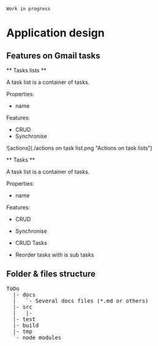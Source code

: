 ```
Work in progress
```
# Application design

## Features on Gmail tasks
** Tasks lists **

A task list is a container of tasks.

Properties:

* name

Features:

 * CRUD
 * Synchronise

![actions](./actions on task list.png "Actions on task lists")


** Tasks **

A task list is a container of tasks.

Properties:

* name

Features:

 * CRUD
 * Synchronise

 * CRUD Tasks
 * Reorder tasks with is sub tasks


## Folder & files structure
<pre>
ToDo
  |- docs
  |   `- Several docs files (*.md or others)
  |- src
  |   |-
  |- test
  |- build
  |- tmp
  `- node_modules
</pre>